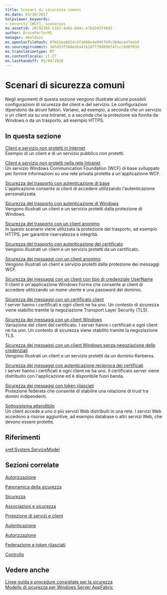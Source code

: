 ```yaml
---
title: Scenari di sicurezza comuni
ms.date: 03/30/2017
helpviewer_keywords:
- security [WCF], scenarios
ms.assetid: 201923b5-5162-4a8a-8d4c-e7bd242748d5
author: BrucePerlerMS
manager: mbaldwin
ms.openlocfilehash: 0fb51ea0624c4fa686e4e99ffb9c30decedfea10
ms.sourcegitcommit: 3d5d33f384eeba41b2dff79d096f47ccc8d8f03d
ms.translationtype: MT
ms.contentlocale: it-IT
ms.lasthandoff: 05/04/2018
---
```

# <a name="common-security-scenarios"></a>Scenari di sicurezza comuni
Negli argomenti di questa sezione vengono illustrate alcune possibili configurazioni di sicurezza del client e del servizio. Le configurazioni dipendono da alcuni fattori. Variano, ad esempio, a seconda che un servizio o un client sia su una Intranet, o a seconda che la protezione sia fornita da Windows o da un trasporto, ad esempio HTTPS.  
  
## <a name="in-this-section"></a>In questa sezione  
 [Client e servizio non protetti in Internet](../../../../docs/framework/wcf/feature-details/internet-unsecured-client-and-service.md)  
 Esempio di un client e di un servizio pubblico non protetti.  
  
 [Client e servizio non protetti nella rete Intranet](../../../../docs/framework/wcf/feature-details/intranet-unsecured-client-and-service.md)  
 Un servizio Windows Communication Foundation (WCF) di base sviluppato per fornire informazioni su una rete privata protetta a un'applicazione WCF.  
  
 [Sicurezza del trasporto con autenticazione di base](../../../../docs/framework/wcf/feature-details/transport-security-with-basic-authentication.md)  
 L'applicazione consente ai client di accedere utilizzando l'autenticazione personalizzata.  
  
 [Sicurezza del trasporto con autenticazione di Windows](../../../../docs/framework/wcf/feature-details/transport-security-with-windows-authentication.md)  
 Vengono illustrati un client e un servizio protetti dalla protezione di Windows.  
  
 [Sicurezza del trasporto con un client anonimo](../../../../docs/framework/wcf/feature-details/transport-security-with-an-anonymous-client.md)  
 In questo scenario viene utilizzata la protezione del trasporto, ad esempio HTTPS, per garantire riservatezza e integrità.  
  
 [Sicurezza del trasporto con autenticazione del certificato](../../../../docs/framework/wcf/feature-details/transport-security-with-certificate-authentication.md)  
 Vengono illustrati un client e un servizio protetti da un certificato.  
  
 [Sicurezza dei messaggi con un client anonimo](../../../../docs/framework/wcf/feature-details/message-security-with-an-anonymous-client.md)  
 Vengono illustrati un client e servizio protetti dalla protezione dei messaggi WCF.  
  
 [Sicurezza dei messaggi con un client con tipo di credenziale UserName](../../../../docs/framework/wcf/feature-details/message-security-with-a-user-name-client.md)  
 Il client è un'applicazione Windows Forms che consente ai client di accedere utilizzando un nome utente e una password del dominio.  
  
 [Sicurezza dei messaggi con un certificato client](../../../../docs/framework/wcf/feature-details/message-security-with-a-certificate-client.md)  
 I server hanno i certificati e ogni client ne ha uno. Un contesto di sicurezza viene stabilito tramite la negoziazione Transport Layer Security (TLS).  
  
 [Sicurezza dei messaggi con un client Windows](../../../../docs/framework/wcf/feature-details/message-security-with-a-windows-client.md)  
 Variazione del client del certificato. I server hanno i certificati e ogni client ne ha uno. Un contesto di sicurezza viene stabilito tramite la negoziazione TLS.  
  
 [Sicurezza dei messaggi con un client Windows senza negoziazione delle credenziali](../../../../docs/framework/wcf/feature-details/message-security-with-a-windows-client-without-credential-negotiation.md)  
 Vengono illustrati un client e un servizio protetti da un dominio Kerberos.  
  
 [Sicurezza dei messaggi con autenticazione reciproca dei certificati](../../../../docs/framework/wcf/feature-details/message-security-with-mutual-certificates.md)  
 I server hanno i certificati e ogni client ne ha uno. Il certificato server viene distribuito con l'applicazione ed è disponibile fuori banda.  
  
 [Sicurezza dei messaggi con token rilasciati](../../../../docs/framework/wcf/feature-details/message-security-with-issued-tokens.md)  
 Protezione federata che consente di stabilire una relazione di trust tra domini indipendenti.  
  
 [Sottosistema attendibile](../../../../docs/framework/wcf/feature-details/trusted-subsystem.md)  
 Un client accede a uno o più servizi Web distribuiti in una rete. I servizi Web accedono a risorse aggiuntive, ad esempio database o altri servizi Web, che devono essere protette.  
  
## <a name="reference"></a>Riferimenti  
 <xref:System.ServiceModel>  
  
## <a name="related-sections"></a>Sezioni correlate  
 [Autorizzazione](../../../../docs/framework/wcf/feature-details/authorization-in-wcf.md)  
  
 [Panoramica della sicurezza](../../../../docs/framework/wcf/feature-details/security-overview.md)  
  
 [Sicurezza](../../../../docs/framework/wcf/feature-details/security.md)  
  
 [Associazioni e sicurezza](../../../../docs/framework/wcf/feature-details/bindings-and-security.md)  
  
 [Protezione di servizi e client](../../../../docs/framework/wcf/feature-details/securing-services-and-clients.md)  
  
 [Autenticazione](../../../../docs/framework/wcf/feature-details/authentication-in-wcf.md)  
  
 [Autorizzazione](../../../../docs/framework/wcf/feature-details/authorization-in-wcf.md)  
  
 [Federazione e token rilasciati](../../../../docs/framework/wcf/feature-details/federation-and-issued-tokens.md)  
  
 [Controllo](../../../../docs/framework/wcf/feature-details/auditing-security-events.md)  
  
## <a name="see-also"></a>Vedere anche  
 [Linee guida e procedure consigliate per la sicurezza](../../../../docs/framework/wcf/feature-details/security-guidance-and-best-practices.md)  
 [Modello di sicurezza per Windows Server AppFabric](http://go.microsoft.com/fwlink/?LinkID=201279&clcid=0x409)
